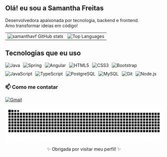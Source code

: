 ## Olá! eu sou a Samantha Freitas

<p>
  Desenvolvedora apaixonada por tecnologia, backend e frontend. <br/>
  Amo transformar ideias em código! 
</p>

<table>
  <tr>
    <td>
      <img src="https://github-readme-stats.vercel.app/api?username=samanthavf&show_icons=true&theme=jolly" alt="samanthavf GitHub stats" height="200"/>
    </td>
    <td>
      <img src="https://github-readme-stats.vercel.app/api/top-langs/?username=samanthavf&layout=compact&theme=jolly" alt="Top Languages" height="200"/>
    </td>
  </tr>
</table>


## Tecnologias que eu uso

<div style="display: flex; flex-wrap: wrap; gap: 10px;">
  <img src="https://img.shields.io/badge/Java-%23ED8B00.svg?style=for-the-badge&logo=openjdk&logoColor=white" alt="Java"/>
  <img src="https://img.shields.io/badge/Spring-%236DB33F.svg?style=for-the-badge&logo=spring&logoColor=white" alt="Spring"/>
  <img src="https://img.shields.io/badge/Angular-%23DD0031.svg?style=for-the-badge&logo=angular&logoColor=white" alt="Angular"/>
  <img src="https://img.shields.io/badge/HTML5-%23E34F26.svg?style=for-the-badge&logo=html5&logoColor=white" alt="HTML5"/>
  <img src="https://img.shields.io/badge/CSS3-%231572B6.svg?style=for-the-badge&logo=css3&logoColor=white" alt="CSS3"/>
  <img src="https://img.shields.io/badge/Bootstrap-%23563D7C.svg?style=for-the-badge&logo=bootstrap&logoColor=white" alt="Bootstrap"/>
  <img src="https://img.shields.io/badge/JavaScript-%23F7DF1E.svg?style=for-the-badge&logo=javascript&logoColor=black" alt="JavaScript"/>
  <img src="https://img.shields.io/badge/TypeScript-%233178C6.svg?style=for-the-badge&logo=typescript&logoColor=white" alt="TypeScript"/>
  <img src="https://img.shields.io/badge/PostgreSQL-%234169E1.svg?style=for-the-badge&logo=postgresql&logoColor=white" alt="PostgreSQL"/>
  <img src="https://img.shields.io/badge/MySQL-%234479A1.svg?style=for-the-badge&logo=mysql&logoColor=white" alt="MySQL"/>
  <img src="https://img.shields.io/badge/Git-%23F05032.svg?style=for-the-badge&logo=git&logoColor=white" alt="Git"/>
  <img src="https://img.shields.io/badge/Node.js-%23339933.svg?style=for-the-badge&logo=node.js&logoColor=white" alt="Node.js"/>
</div>


### 📫 Como me contatar

[![Gmail](https://img.shields.io/badge/Gmail-D14836?style=for-the-badge&logo=gmail&logoColor=white)](mailto:samanthavfl3490@gmail.com)

![snake_gif](https://github.com/samanthavf/samanthavf/blob/output/github-snake-dark.svg)


<p align="center">✨ Obrigada por visitar meu perfil! ✨</p>

